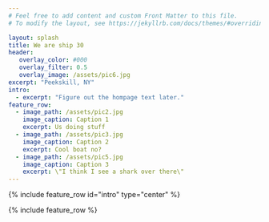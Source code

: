 ```yaml
---
# Feel free to add content and custom Front Matter to this file.
# To modify the layout, see https://jekyllrb.com/docs/themes/#overriding-theme-defaults

layout: splash
title: We are ship 30
header:
   overlay_color: #000
   overlay_filter: 0.5
   overlay_image: /assets/pic6.jpg
excerpt: "Peekskill, NY"
intro:
  - excerpt: "Figure out the hompage text later."
feature_row:
  - image_path: /assets/pic2.jpg
    image_caption: Caption 1
    excerpt: Us doing stuff
  - image_path: /assets/pic3.jpg
    image_caption: Caption 2
    excerpt: Cool boat no?
  - image_path: /assets/pic5.jpg
    image_caption: Caption 3
    excerpt: \"I think I see a shark over there\"
---
```


{% include feature_row id="intro" type="center" %}

{% include feature_row %}